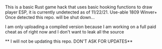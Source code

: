 This is a basic Rust game hack that uses basic hooking functions to draw player ESP, it is currently undetected as of 11/22/21. Use-able 1809 Winver+
Once detected this repo. will be shut down...

I am only uploading a compiled version because I am working on a full paid cheat as of right now and I don't want to leak all the source

** I will not be updating this repo. DON'T ASK FOR UPDATES**
